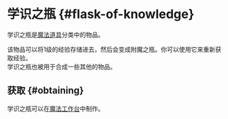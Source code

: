 # 学识之瓶 {#flask-of-knowledge}

学识之瓶是[魔法道具](/Magical-Gadgets)分类中的物品。

该物品可以将1级的经验存储进去，然后会变成附魔之瓶。你可以使用它来重新获取经验。  
学识之瓶也被用于合成一些其他的物品。

## 获取 {#obtaining}

学识之瓶可以在[魔法工作台](/Magic-Workbench)中制作。
